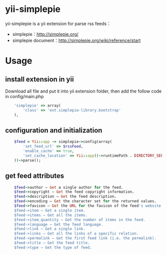 yii-simplepie
==================

yii-simplepie is a yii extension for parse rss feeds：
- simplepie：http://simplepie.org/
- simplepie document：http://simplepie.org/wiki/reference/start


Usage
==================
## install extension in yii
Download all file and put it into yii extension folder, then add the follow code in config/main.php
```ruby
	'simplepie' => array(
		'class' => 'ext.simplepie-library.bootstrap'
	),
```

## configuration and initialization
```ruby
	$feed = Yii::app -> simplepie->config(array(
		'set_feed_url' => $rssFeed,
		'enable_cache' => true,
		'set_cache_location' => Yii::app()->runtimePath . DIRECTORY_SEPARATOR . 'cache'
	))->parse();
```

## get feed attributes
```ruby
	$feed->author — Get a single author for the feed. 
	$feed->copyright — Get the feed copyright information.
	$feed->description — Get the feed description.
	$feed->encoding — Get the character set for the returned values.
	$feed->favicon — Get the URL for the favicon of the feed's website.
	$feed->item — Get a single item. 
	$feed->items — Get all the items.
	$feed->item_quantity — Get the number of items in the feed.
	$feed->language — Get the feed language.
	$feed->link — Get a single link.
	$feed->links — Get all the links of a specific relation.
	$feed->permalink — Get the first feed link (i.e. the permalink).
	$feed->title — Get the feed title.
	$feed->type — Get the type of feed.
```